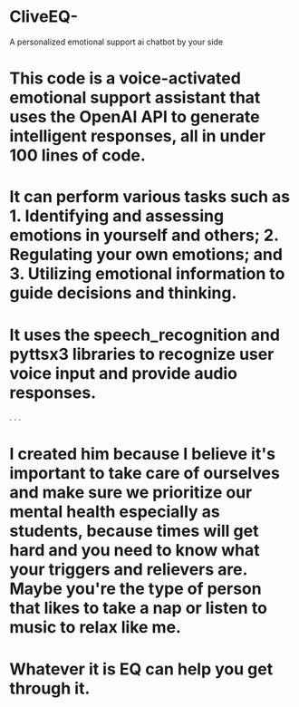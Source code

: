 # CliveEQ-
A personalized emotional support ai chatbot by your side

# This code is a voice-activated emotional support assistant that uses the OpenAI API to generate intelligent responses, all in under 100 lines of code.

# It can perform various tasks such as  1. Identifying and assessing emotions in yourself and others; 2. Regulating your own emotions; and 3. Utilizing emotional information to guide decisions and thinking.

# It uses the speech_recognition and pyttsx3 libraries to recognize user voice input and provide audio responses.

.
.
.

# I created him because I believe it's important to take care of ourselves and make sure we prioritize our mental health especially as students, because times will get hard and you need to know what your triggers and relievers are. Maybe you're the type of person that likes to take a nap or listen to music to relax like me.

# Whatever it is EQ can help you get through it.
